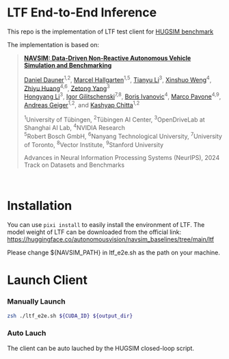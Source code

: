 # LTF End-to-End Inference 

This repo is the implementation of LTF test client for [HUGSIM benchmark](https://xdimlab.github.io/HUGSIM/)

The implementation is based on:
> [**NAVSIM: Data-Driven Non-Reactive Autonomous Vehicle Simulation and Benchmarking**](https://arxiv.org/abs/2406.15349)
> 
> [Daniel Dauner](https://danieldauner.github.io/)<sup>1,2</sup>, [Marcel Hallgarten](https://mh0797.github.io/)<sup>1,5</sup>, [Tianyu Li](https://github.com/sephyli)<sup>3</sup>, [Xinshuo Weng](https://xinshuoweng.com/)<sup>4</sup>, [Zhiyu Huang](https://mczhi.github.io/)<sup>4,6</sup>, [Zetong Yang](https://scholar.google.com/citations?user=oPiZSVYAAAAJ)<sup>3</sup>\
> [Hongyang Li](https://lihongyang.info/)<sup>3</sup>, [Igor Gilitschenski](https://www.gilitschenski.org/igor/)<sup>7,8</sup>, [Boris Ivanovic](https://www.borisivanovic.com/)<sup>4</sup>, [Marco Pavone](https://web.stanford.edu/~pavone/)<sup>4,9</sup>, [Andreas Geiger](https://www.cvlibs.net/)<sup>1,2</sup>, and [Kashyap Chitta](https://kashyap7x.github.io/)<sup>1,2</sup>  <br>
> 
> <sup>1</sup>University of Tübingen, <sup>2</sup>Tübingen AI Center, <sup>3</sup>OpenDriveLab at Shanghai AI Lab, <sup>4</sup>NVIDIA Research\
> <sup>5</sup>Robert Bosch GmbH, <sup>6</sup>Nanyang Technological University, <sup>7</sup>University of Toronto, <sup>8</sup>Vector Institute, <sup>9</sup>Stanford University
>
> Advances in Neural Information Processing Systems (NeurIPS), 2024 \
> Track on Datasets and Benchmarks 
<br/>

# Installation

You can use `pixi install` to easily install the environment of LTF.
The model weight of LTF can be downloaded from the official link: https://huggingface.co/autonomousvision/navsim_baselines/tree/main/ltf

Please change ${NAVSIM_PATH} in ltf_e2e.sh as the path on your machine.

# Launch Client

### Manually Launch
``` bash
zsh ./ltf_e2e.sh ${CUDA_ID} ${output_dir}
```

### Auto Lauch
The client can be auto lauched by the HUGSIM closed-loop script.
